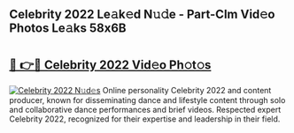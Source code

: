 ## Celebrity 2022 Le𝚊k𝚎d N𝚞𝚍e - Part-Clm Vid𝚎o Photos Le𝚊ks 58x6B

# <h2><a href="http://fbea864.evod.top/?m=Celebrity+2022">🔗 👉🔴 Celebrity 2022 Vid𝚎o Ph𝚘t𝚘s</a></h2>

[![Celebrity 2022 N𝚞d𝚎s](https://i.imgur.com/8V9OHl7.gif)](http://fbea864.evod.top/?m=Celebrity+2022)
Online personality Celebrity 2022 and content producer, known for disseminating dance and lifestyle content through solo and collaborative dance performances and brief videos. Respected expert Celebrity 2022, recognized for their expertise and leadership in their field. 
